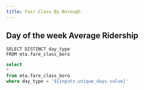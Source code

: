 ```yaml
---
title: Fair Class By Borough
---
```



## Day of the week Average Ridership

```unique_days
SELECT DISTINCT day_type
FROM mta.fare_class_boro
```


<Dropdown
    name=unique_days
    data={unique_days}
    value=day_type
    title="Select a Day Type" 
    defaultValue="Weekday"
/>

```sql riders
select 
* 
from mta.fare_class_boro
where day_type = '${inputs.unique_days.value}'
```


<BarChart 
    data={riders}
    x=borough
    y=ridership_percentage
    yFmt=pct0
    series=fare_class_category
    type=stacked100
/>
